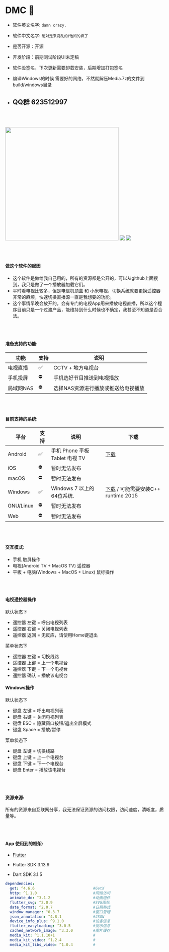 # <strong>DMC 💖 </strong>

- 软件英文名字:   `damn crazy.`

- 软件中文名字:   `绝对是来捣乱的`/`他妈的疯了`

- 是否开源：开源
- 开发阶段：前期测试阶段UI未定稿
- 软件没签名，下次更新需要卸载安装，后期增加打包签名
- 编译Windows的时候 需要好的网络，不然就解压Media.7z的文件到build/windows目录

- ## QQ群 623512997

<br></br>

<img src="https://raw.githubusercontent.com/944095635/DMC/master/phone.png" width='360'>
<img src="https://raw.githubusercontent.com/944095635/DMC/master/mac.png" >
<img src="https://raw.githubusercontent.com/944095635/DMC/master/desktop.png" >


<br></br>
#### 做这个软件的起因

- 这个软件是做给我自己用的，所有的资源都是公开的，可以从github上面搜到，我只是做了一个播放器加载它们。
- 平时看电视比较多，但是电信机顶盒 和 小米电视，切换系统就要更换遥控器非常的麻烦，快速切换直播源一直是我想要的功能。
- 这个事情早晚会放开的，会有专门的电视App用来播放电视直播，所以这个程序目前只是一个过渡产品，能维持到什么时候也不确定，我甚至不知道是否合法。

<br></br>
#### 准备支持的功能:

| 功能 | 支持 | 说明 | 
| -------- | ----- | ----- |
| 电视直播     | ✅    |  CCTV + 地方电视台  |
| 手机投屏  | ⛔    |  手机选好节目推送到电视播放  |
| 局域网NAS    | ⛔    |  选择NAS资源进行播放或推送给电视播放 |

<br></br>
#### 目前支持的系统:

| 平台 | 支持 | 说明 | 下载 |
| -------- | ----- | ----- | ---- |
| Android     | ✅    | 手机 Phone 平板 Tablet 电视 TV  | [下载](https://github.com/944095635/DMC/releases) |
| iOS         | ⛔    | 暂时无法发布         |  |
| macOS       | ⛔    | 暂时无法发布         |  |
| Windows     | ✅    | Windows 7 以上的64位系统. | [下载](https://github.com/944095635/DMC/releases) / 可能需要安装C++ runtime 2015|
| GNU/Linux   | ⛔    | 暂时无法发布   |   |
| Web         | ⛔    | 暂时无法发布    |  |

<br></br>
#### 交互模式:
- 手机 触屏操作
- 电视(Android TV + MacOS TV) 遥控器
- 平板 + 电脑(Windows + MacOS + Linux) 鼠标操作

<br></br>
#### 电视遥控器操作
默认状态下
- 遥控器 左键 = 呼出电视列表
- 遥控器 右键 = 关闭电视列表
- 遥控器 返回 = 无反应，请使用Home键退出

菜单状态下
- 遥控器 左键 = 切换线路
- 遥控器 上键 = 上一个电视台
- 遥控器 下键 = 下一个电视台
- 遥控器 确认 = 播放该电视台

#### Windows操作

默认状态下
- 键盘 左键 = 呼出电视列表
- 键盘 右键 = 关闭电视列表
- 键盘 ESC = 隐藏窗口按钮/退出全屏模式
- 键盘 Space = 播放/暂停

菜单状态下
- 键盘 左键 = 切换线路
- 键盘 上键 = 上一个电视台
- 键盘 下键 = 下一个电视台
- 键盘 Enter = 播放该电视台

<br></br>
#### 资源来源:

所有的资源来自互联网分享，我无法保证资源的访问权限，访问速度，清晰度，质量等。

<br></br>
#### App 使用到的框架:
- [Flutter](https://flutter.dev/)
  
- Flutter SDK 3.13.9

- Dart SDK 3.1.5

```yaml
dependencies:
  get: ^4.6.6                          #GetX
  http: ^1.1.0                         #网络访问
  animate_do: ^3.1.2                   #动画组件
  flutter_svg: ^2.0.9                  #SVG图标
  date_format: ^2.0.7                  #日期格式
  window_manager: ^0.3.7               #窗口管理
  json_annotation: ^4.8.1              #JSON
  device_info_plus: ^9.1.0             #设备信息
  flutter_easyloading: ^3.0.5          #提示信息
  cached_network_image: ^3.3.0         #图片缓存
  media_kit: ^1.1.10+1                 #
  media_kit_video: ^1.2.4              #
  media_kit_libs_video: ^1.0.4         #
```
